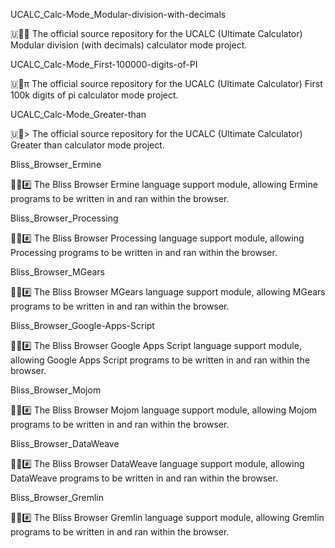 
UCALC_Calc-Mode_Modular-division-with-decimals

🇺🧮️➗️ The official source repository for the UCALC (Ultimate Calculator) Modular division (with decimals) calculator mode project. 

UCALC_Calc-Mode_First-100000-digits-of-PI

🇺🧮️π The official source repository for the UCALC (Ultimate Calculator) First 100k digits of pi calculator mode project. 

UCALC_Calc-Mode_Greater-than

🇺🧮️> The official source repository for the UCALC (Ultimate Calculator) Greater than calculator mode project. 

Bliss_Browser_Ermine

🌳️🌐️#️⃣️ The Bliss Browser Ermine language support module, allowing Ermine programs to be written in and ran within the browser.

Bliss_Browser_Processing

🌳️🌐️#️⃣️ The Bliss Browser Processing language support module, allowing Processing programs to be written in and ran within the browser.

Bliss_Browser_MGears

🌳️🌐️#️⃣️ The Bliss Browser MGears language support module, allowing MGears programs to be written in and ran within the browser.

Bliss_Browser_Google-Apps-Script

🌳️🌐️#️⃣️ The Bliss Browser Google Apps Script language support module, allowing Google Apps Script programs to be written in and ran within the browser.

Bliss_Browser_Mojom

🌳️🌐️#️⃣️ The Bliss Browser Mojom language support module, allowing Mojom programs to be written in and ran within the browser.

Bliss_Browser_DataWeave

🌳️🌐️#️⃣️ The Bliss Browser DataWeave language support module, allowing DataWeave programs to be written in and ran within the browser.

Bliss_Browser_Gremlin

🌳️🌐️#️⃣️ The Bliss Browser Gremlin language support module, allowing Gremlin programs to be written in and ran within the browser.

